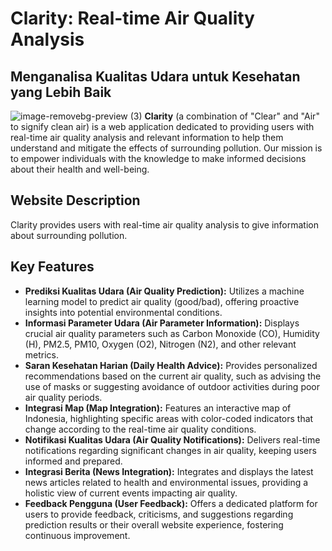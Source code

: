 # Clarity: Real-time Air Quality Analysis

## Menganalisa Kualitas Udara untuk Kesehatan yang Lebih Baik

![image-removebg-preview (3)](https://github.com/user-attachments/assets/4d7030c4-45cf-4a59-a0c3-38a0e55cdf01) **Clarity** (a combination of "Clear" and "Air" to signify clean air) is a web application dedicated to providing users with real-time air quality analysis and relevant information to help them understand and mitigate the effects of surrounding pollution. Our mission is to empower individuals with the knowledge to make informed decisions about their health and well-being.

## Website Description

Clarity provides users with real-time air quality analysis to give information about surrounding pollution.

## Key Features

* **Prediksi Kualitas Udara (Air Quality Prediction):** Utilizes a machine learning model to predict air quality (good/bad), offering proactive insights into potential environmental conditions.
* **Informasi Parameter Udara (Air Parameter Information):** Displays crucial air quality parameters such as Carbon Monoxide (CO), Humidity (H), PM2.5, PM10, Oxygen (O2), Nitrogen (N2), and other relevant metrics.
* **Saran Kesehatan Harian (Daily Health Advice):** Provides personalized recommendations based on the current air quality, such as advising the use of masks or suggesting avoidance of outdoor activities during poor air quality periods.
* **Integrasi Map (Map Integration):** Features an interactive map of Indonesia, highlighting specific areas with color-coded indicators that change according to the real-time air quality conditions.
* **Notifikasi Kualitas Udara (Air Quality Notifications):** Delivers real-time notifications regarding significant changes in air quality, keeping users informed and prepared.
* **Integrasi Berita (News Integration):** Integrates and displays the latest news articles related to health and environmental issues, providing a holistic view of current events impacting air quality.
* **Feedback Pengguna (User Feedback):** Offers a dedicated platform for users to provide feedback, criticisms, and suggestions regarding prediction results or their overall website experience, fostering continuous improvement.
